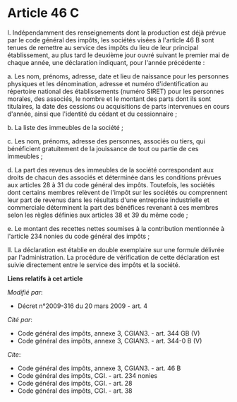 # Article 46 C

I. Indépendamment des renseignements dont la production est déjà prévue par le code général des impôts, les sociétés visées à
l'article 46 B sont tenues de remettre au service des impôts du lieu de leur principal établissement, au plus tard le
deuxième jour ouvré suivant le premier mai de chaque année, une déclaration indiquant, pour l'année précédente : 

a. Les nom, prénoms, adresse, date et lieu de naissance pour les personnes physiques et les dénomination, adresse et numéro
d'identification au répertoire national des établissements (numéro SIRET) pour les personnes morales, des associés, le nombre
et le montant des parts dont ils sont titulaires, la date des cessions ou acquisitions de parts intervenues en cours d'année,
ainsi que l'identité du cédant et du cessionnaire ; 

b. La liste des immeubles de la société ; 

c. Les nom, prénoms, adresse des personnes, associés ou tiers, qui bénéficient gratuitement de la jouissance de tout ou
partie de ces immeubles ; 

d. La part des revenus des immeubles de la société correspondant aux droits de chacun des associés et déterminée dans les
conditions prévues aux articles 28 à 31 du code général des impôts. Toutefois, les sociétés dont certains membres relèvent de
l'impôt sur les sociétés ou comprennent leur part de revenus dans les résultats d'une entreprise industrielle et commerciale
déterminent la part des bénéfices revenant à ces membres selon les règles définies aux articles 38 et 39 du même code ; 

e. Le montant des recettes nettes soumises à la contribution mentionnée à l'article 234 nonies du code général des impôts ; 

II. La déclaration est établie en double exemplaire sur une formule délivrée par l'administration. La procédure de
vérification de cette déclaration est suivie directement entre le service des impôts et la société.

**Liens relatifs à cet article**

_Modifié par_:

  - Décret n°2009-316 du 20 mars 2009 - art. 4

_Cité par_:

  - Code général des impôts, annexe 3, CGIAN3. - art. 344 GB (V)
  - Code général des impôts, annexe 3, CGIAN3. - art. 344-0 B (V)

_Cite_:

  - Code général des impôts, annexe 3, CGIAN3. - art. 46 B
  - Code général des impôts, CGI. - art. 234 nonies
  - Code général des impôts, CGI. - art. 28
  - Code général des impôts, CGI. - art. 38
